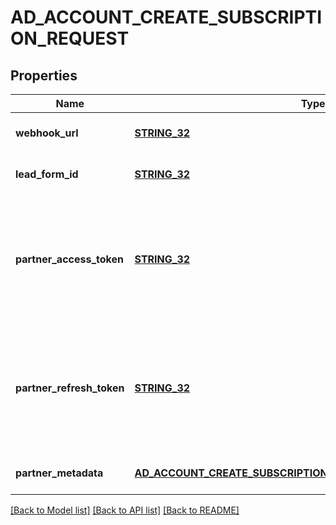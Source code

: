 # AD_ACCOUNT_CREATE_SUBSCRIPTION_REQUEST

## Properties
Name | Type | Description | Notes
------------ | ------------- | ------------- | -------------
**webhook_url** | [**STRING_32**](STRING_32.md) | Standard HTTPS webhook URL. | [default to null]
**lead_form_id** | [**STRING_32**](STRING_32.md) | Lead form ID. | [optional] [default to null]
**partner_access_token** | [**STRING_32**](STRING_32.md) | Partner access token. Only for clients that requires authentication. We recommend to avoid this param. | [optional] [default to null]
**partner_refresh_token** | [**STRING_32**](STRING_32.md) | Partner refresh token. Only for clients that requires authentication. We recommend to avoid this param. | [optional] [default to null]
**partner_metadata** | [**AD_ACCOUNT_CREATE_SUBSCRIPTION_REQUEST_PARTNER_METADATA**](AdAccountCreateSubscriptionRequest_partner_metadata.md) |  | [optional] [default to null]

[[Back to Model list]](../README.md#documentation-for-models) [[Back to API list]](../README.md#documentation-for-api-endpoints) [[Back to README]](../README.md)


